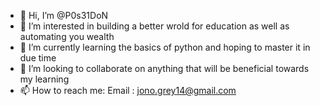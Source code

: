 - 👋 Hi, I’m @P0s31DoN
- 👀 I’m interested in building a better wrold for education as well as automating you wealth
- 🌱 I’m currently learning the basics of python and hoping to master it in due time
- 💞️ I’m looking to collaborate on anything that will be beneficial towards my learning
- 📫 How to reach me: Email : jono.grey14@gmail.com
<!---
P0s31DoN/P0s31DoN is a ✨ special ✨ repository because its `README.md` (this file) appears on your GitHub profile.
You can click the Preview link to take a look at your changes.
--->
